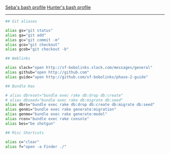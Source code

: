 [Seba's bash profile](https://gist.github.com/sebabelmar/5efd9c4b2cc8a3879a5ceadc8afb7194#file--gitconfig)
[Hunter's bash profile](https://gist.github.com/bootcoder/725b6529f471d612524e)

----

```bash
## Git aliases

alias gs="git status"
alias ga="git add"
alias gc="git commit -m"
alias gco="git checkout"
alias gcob="git checkout -b"

## Weblinks

alias slack="open http://sf-bobolinks.slack.com/messages/general"
alias github="open http://github.com"
alias guide="open http://github.com/sf-bobolinks/phase-2-guide"

## Bundle Hax

# alias dbreset="bundle exec rake db:drop db:create"
# alias dbseed="bundle exec rake db:migrate db:seed"
alias dbrs="bundle exec rake db:drop db:create db:migrate db:seed"
alias genmi="bundle exec rake generate:migration"
alias genmo="bundle exec rake generate:model"
alias rcon="bundle exec rake console"
alias bes="be shotgun"

## Misc Shortcuts

alias c="clear"
alias f="open -a Finder ./"
```
